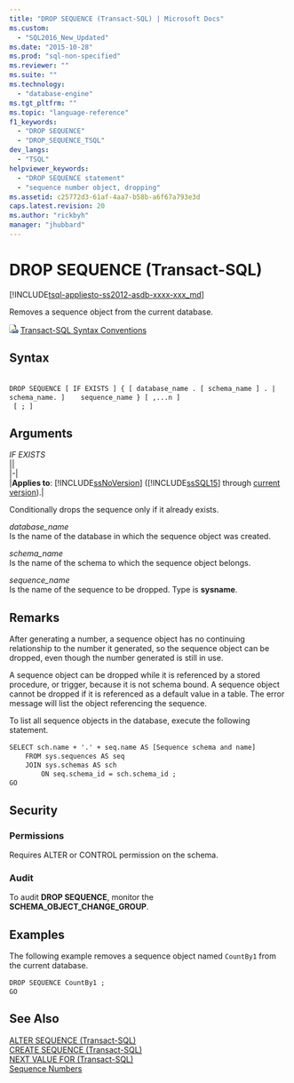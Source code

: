 ```yaml
---
title: "DROP SEQUENCE (Transact-SQL) | Microsoft Docs"
ms.custom: 
  - "SQL2016_New_Updated"
ms.date: "2015-10-28"
ms.prod: "sql-non-specified"
ms.reviewer: ""
ms.suite: ""
ms.technology: 
  - "database-engine"
ms.tgt_pltfrm: ""
ms.topic: "language-reference"
f1_keywords: 
  - "DROP SEQUENCE"
  - "DROP_SEQUENCE_TSQL"
dev_langs: 
  - "TSQL"
helpviewer_keywords: 
  - "DROP SEQUENCE statement"
  - "sequence number object, dropping"
ms.assetid: c25772d3-61af-4aa7-b58b-a6f67a793e3d
caps.latest.revision: 20
ms.author: "rickbyh"
manager: "jhubbard"
---
```

# DROP SEQUENCE (Transact-SQL)
[!INCLUDE[tsql-appliesto-ss2012-asdb-xxxx-xxx_md](../../relational-databases/databases/includes/tsql-appliesto-ss2012-asdb-xxxx-xxx-md.md)]

  Removes a sequence object from the current database.  
  
 ![Topic link icon](../../a9notintoc/media/topic-link.gif "Topic link icon") [Transact-SQL Syntax Conventions](../../t-sql/language-elements/transact-sql-syntax-conventions-transact-sql.md)  
  
## Syntax  
  
```  
  
DROP SEQUENCE [ IF EXISTS ] { [ database_name . [ schema_name ] . | schema_name. ]    sequence_name } [ ,...n ]  
 [ ; ]  
```  
  
## Arguments  
 *IF EXISTS*  
 ||  
|-|  
|**Applies to**: [!INCLUDE[ssNoVersion](../../a9notintoc/includes/ssnoversion-md.md)] ([!INCLUDE[ssSQL15](../../a9notintoc/includes/sssql15-md.md)] through [current version](http://go.microsoft.com/fwlink/p/?LinkId=299658)).|  
  
 Conditionally drops the sequence only if it already exists.  
  
 *database_name*  
 Is the name of the database in which the sequence object was created.  
  
 *schema_name*  
 Is the name of the schema to which the sequence object belongs.  
  
 *sequence_name*  
 Is the name of the sequence to be dropped. Type is **sysname**.  
  
## Remarks  
 After generating a number, a sequence object has no continuing relationship to the number it generated, so the sequence object can be dropped, even though the number generated is still in use.  
  
 A sequence object can be dropped while it is referenced by a stored procedure, or trigger, because it is not schema bound. A sequence object cannot be dropped if it is referenced as a default value in a table. The error message will list the object referencing the sequence.  
  
 To list all sequence objects in the database, execute the following statement.  
  
```  
SELECT sch.name + '.' + seq.name AS [Sequence schema and name]   
    FROM sys.sequences AS seq  
    JOIN sys.schemas AS sch  
        ON seq.schema_id = sch.schema_id ;  
GO  
```  
  
## Security  
  
### Permissions  
 Requires ALTER or CONTROL permission on the schema.  
  
### Audit  
 To audit **DROP SEQUENCE**, monitor the **SCHEMA_OBJECT_CHANGE_GROUP**.  
  
## Examples  
 The following example removes a sequence object named `CountBy1` from the current database.  
  
```  
DROP SEQUENCE CountBy1 ;  
GO  
```  
  
## See Also  
 [ALTER SEQUENCE &#40;Transact-SQL&#41;](../../t-sql/statements/alter-sequence-transact-sql.md)   
 [CREATE SEQUENCE &#40;Transact-SQL&#41;](../../t-sql/statements/create-sequence-transact-sql.md)   
 [NEXT VALUE FOR &#40;Transact-SQL&#41;](../../t-sql/functions/next-value-for-transact-sql.md)   
 [Sequence Numbers](../../relational-databases/sequence-numbers/sequence-numbers.md)  
  
  
